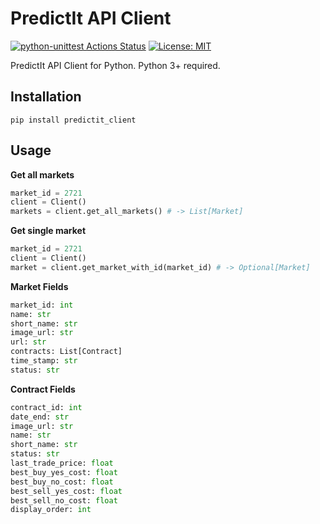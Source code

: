 # PredictIt API Client

[![python-unittest Actions Status](https://github.com/evbarnett/predicit_api_client/workflows/python-unittest/badge.svg?branch=master)](https://github.com/evbarnett/predicit_api_client/actions)
[![License: MIT](https://img.shields.io/badge/License-MIT-yellow.svg)](https://opensource.org/licenses/MIT)

PredictIt API Client for Python. Python 3+ required.

## Installation

`pip install predictit_client`

## Usage

**Get all markets**

```python
market_id = 2721
client = Client()
markets = client.get_all_markets() # -> List[Market]
```

**Get single market**

```python
market_id = 2721
client = Client()
market = client.get_market_with_id(market_id) # -> Optional[Market]
```

**Market Fields**

```python
market_id: int  
name: str  
short_name: str  
image_url: str  
url: str  
contracts: List[Contract]  
time_stamp: str  
status: str
```

**Contract Fields**

```python
contract_id: int  
date_end: str  
image_url: str  
name: str   
short_name: str  
status: str  
last_trade_price: float  
best_buy_yes_cost: float  
best_buy_no_cost: float  
best_sell_yes_cost: float  
best_sell_no_cost: float  
display_order: int  
```
